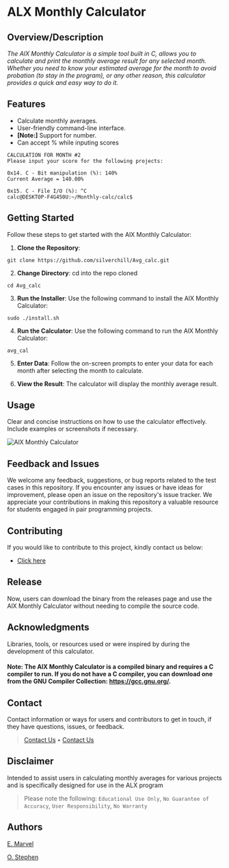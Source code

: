 # ALX Monthly Calculator

## Overview/Description
*The AlX Monthly Calculator is a simple tool built in C, allows you to calculate and print the monthly average result for any selected month. Whether you need to know your estimated average for the month to avoid probation (to stay in the program), or any other reason, this calculator provides a quick and easy way to do it.*

## Features
- Calculate monthly averages.
- User-friendly command-line interface.
- **[Note:]** Support for number.
- Can accept % while inputing scores
```
CALCULATION FOR MONTH #2
Please input your score for the following projects:

0x14. C - Bit manipulation (%): 140%
Current Average = 140.00%

0x15. C - File I/O (%): ^C
calc@DESKTOP-F4G450U:~/Monthly-calc/calc$ 
```

## Getting Started
Follow these steps to get started with the AlX Monthly Calculator:

1. **Clone the Repository**: 
```
git clone https://github.com/silverchill/Avg_calc.git
```

2. **Change Directory**: cd into the repo cloned
```
cd Avg_calc
```

3. **Run the Installer**: Use the following command to install the AlX Monthly Calculator:
```
sudo ./install.sh
```

4. **Run the Calculator**: Use the following command to run the AlX Monthly Calculator:
```
avg_cal
```

5. **Enter Data**: Follow the on-screen prompts to enter your data for each month after selecting the month to calculate.

6. **View the Result**:
The calculator will display the monthly average result.


## Usage
Clear and concise instructions on how to use the calculator effectively. Include examples or screenshots if necessary.

![AlX Monthly  Calculator](https://drive.google.com/file/d/1ahJK5Y5FjmIS0FRoBi59DJSBIbgC5zu5/view?usp=sharing)


## Feedback and Issues

We welcome any feedback, suggestions, or bug reports related to the test cases in this repository. If you encounter any issues or have ideas for improvement, please open an issue on the repository's issue tracker. We appreciate your contributions in making this repository a valuable resource for students engaged in pair programming projects.

## Contributing
If you would like to contribute to this project, kindly contact us below:

- [Click here](mailto:odiasestephen@gmail.com)


## Release
Now, users can download the binary from the releases page and use the AlX Monthly Calculator without needing to compile the source code.

## Acknowledgments
Libraries, tools, or resources used or were inspired by during the development of this calculator.
#### Note: The AlX Monthly Calculator is a compiled binary and requires a C compiler to run. If you do not have a C compiler, you can download one from the GNU Compiler Collection: https://gcc.gnu.org/.

## Contact
Contact information or ways for users and contributors to get in touch, if they have questions, issues, or feedback.
>[Contact Us](odiasestephen@gmail.com) •
>[Contact Us](marvelousegbe19@gmail.com)

## Disclaimer
Intended to assist users in calculating monthly averages for various projects and is specifically designed for use in the ALX program
>Please note the following:
`Educational Use Only`, `No Guarantee of Accuracy`, `User Responsibility`, `No Warranty`

## Authors
[E. Marvel](https://github.com/emarvelm)

[O. Stephen](https://github.com/silverchill)
